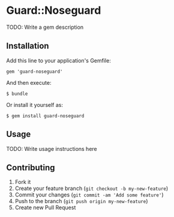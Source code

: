 # Guard::Noseguard

TODO: Write a gem description

## Installation

Add this line to your application's Gemfile:

    gem 'guard-noseguard'

And then execute:

    $ bundle

Or install it yourself as:

    $ gem install guard-noseguard

## Usage

TODO: Write usage instructions here

## Contributing

1. Fork it
2. Create your feature branch (`git checkout -b my-new-feature`)
3. Commit your changes (`git commit -am 'Add some feature'`)
4. Push to the branch (`git push origin my-new-feature`)
5. Create new Pull Request
